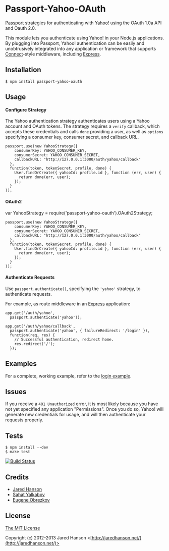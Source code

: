 # Passport-Yahoo-OAuth

[Passport](http://passportjs.org/) strategies for authenticating with [Yahoo!](http://www.yahoo.com/)
using the OAuth 1.0a API and Oauth 2.0.

This module lets you authenticate using Yahoo! in your Node.js applications.
By plugging into Passport, Yahoo! authentication can be easily and
unobtrusively integrated into any application or framework that supports
[Connect](http://www.senchalabs.org/connect/)-style middleware, including
[Express](http://expressjs.com/).

## Installation

    $ npm install passport-yahoo-oauth

## Usage

#### Configure Strategy

The Yahoo authentication strategy authenticates users using a Yahoo account
and OAuth tokens.  The strategy requires a `verify` callback, which accepts
these credentials and calls `done` providing a user, as well as `options`
specifying a consumer key, consumer secret, and callback URL.

    passport.use(new YahooStrategy({
        consumerKey: YAHOO_CONSUMER_KEY,
        consumerSecret: YAHOO_CONSUMER_SECRET,
        callbackURL: "http://127.0.0.1:3000/auth/yahoo/callback"
      },
      function(token, tokenSecret, profile, done) {
        User.findOrCreate({ yahooId: profile.id }, function (err, user) {
          return done(err, user);
        });
      }
    ));

#### OAuth2
var YahooStrategy = require('passport-yahoo-oauth').OAuth2Strategy;

    passport.use(new YahooStrategy({
        consumerKey: YAHOO_CONSUMER_KEY,
        consumerSecret: YAHOO_CONSUMER_SECRET,
        callbackURL: "http://127.0.0.1:3000/auth/yahoo/callback"
      },
      function(token, tokenSecret, profile, done) {
        User.findOrCreate({ yahooId: profile.id }, function (err, user) {
          return done(err, user);
        });
      }
    ));


#### Authenticate Requests

Use `passport.authenticate()`, specifying the `'yahoo'` strategy, to
authenticate requests.

For example, as route middleware in an [Express](http://expressjs.com/)
application:

    app.get('/auth/yahoo',
      passport.authenticate('yahoo'));

    app.get('/auth/yahoo/callback',
      passport.authenticate('yahoo', { failureRedirect: '/login' }),
      function(req, res) {
        // Successful authentication, redirect home.
        res.redirect('/');
      });

## Examples

For a complete, working example, refer to the [login example](https://github.com/jaredhanson/passport-yahoo/tree/master/examples/login).

## Issues

If you receive a `401 Unauthorized` error, it is most likely because you have
not yet specified any application "Permissions".  Once you do so, Yahoo! will
generate new credentials for usage, and will then authenticate your requests
properly.

## Tests

    $ npm install --dev
    $ make test

[![Build Status](https://secure.travis-ci.org/jaredhanson/passport-yahoo-oauth.png)](http://travis-ci.org/jaredhanson/passport-yahoo-oauth)

## Credits

  - [Jared Hanson](http://github.com/jaredhanson)
  - [Sahat Yalkabov](https://twitter.com/EvNowAndForever)
  - [Eugene Obrezkov](https://github.com/ghaiklor)

## License

[The MIT License](http://opensource.org/licenses/MIT)

Copyright (c) 2012-2013 Jared Hanson <[http://jaredhanson.net/](http://jaredhanson.net/)>
